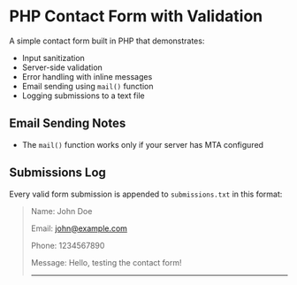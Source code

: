 # PHP Contact Form with Validation
A simple contact form built in PHP that demonstrates:
- Input sanitization
- Server-side validation
- Error handling with inline messages
- Email sending using `mail()` function
- Logging submissions to a text file

## Email Sending Notes
- The `mail()` function works only if your server has MTA configured

## Submissions Log
Every valid form submission is appended to `submissions.txt` in this format:
> Name: John Doe
>
> Email: john@example.com
>
> Phone: 1234567890
>
> Message: Hello, testing the contact form!
>
>----------------------
>